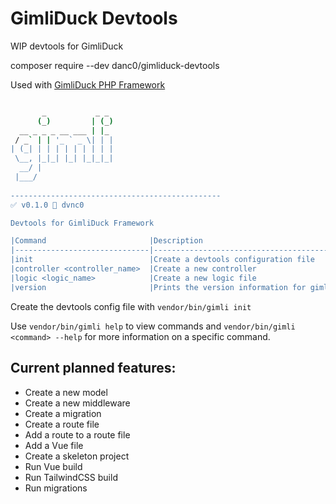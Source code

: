 # GimliDuck Devtools

WIP devtools for GimliDuck

composer require --dev danc0/gimliduck-devtools

Used with [GimliDuck PHP Framework](https://github.com/dvnc0/gimli-php)

```bash

       _           _ _ 
      (_)         | (_)
  __ _ _ _ __ ___ | |_ 
 / _` | | '_ ` _ \| | |
| (_| | | | | | | | | |
 \__, |_|_| |_| |_|_|_|
  __/ |                
 |___/                 
                                                               
-----------------------------------------------
✅ v0.1.0 👾 dvnc0

Devtools for GimliDuck Framework

|Command                       |Description                               |
|------------------------------|------------------------------------------|
|init                          |Create a devtools configuration file      |
|controller <controller_name>  |Create a new controller                   |
|logic <logic_name>            |Create a new logic file                   |
|version                       |Prints the version information for gimli  |
```

Create the devtools config file with `vendor/bin/gimli init`

Use `vendor/bin/gimli help` to view commands and `vendor/bin/gimli <command> --help` for more information on a specific command.

## Current planned features:
- Create a new model
- Create a new middleware
- Create a migration
- Create a route file
- Add a route to a route file
- Add a Vue file
- Create a skeleton project
- Run Vue build
- Run TailwindCSS build
- Run migrations